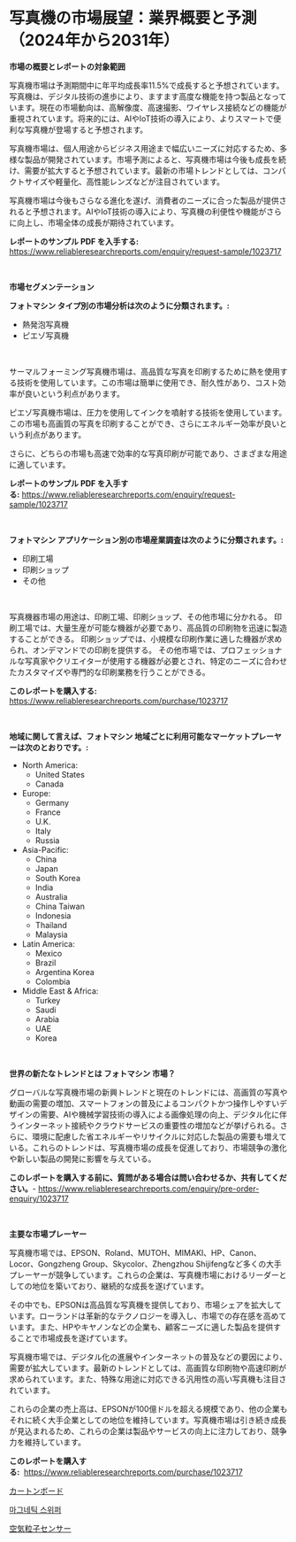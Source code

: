 <p><h1>写真機の市場展望：業界概要と予測（2024年から2031年）</h1></p><p><strong>市場の概要とレポートの対象範囲</strong></p>
<p><p>写真機市場は予測期間中に年平均成長率11.5%で成長すると予想されています。写真機は、デジタル技術の進歩により、ますます高度な機能を持つ製品となっています。現在の市場動向は、高解像度、高速撮影、ワイヤレス接続などの機能が重視されています。将来的には、AIやIoT技術の導入により、よりスマートで便利な写真機が登場すると予想されます。</p><p>写真機市場は、個人用途からビジネス用途まで幅広いニーズに対応するため、多様な製品が開発されています。市場予測によると、写真機市場は今後も成長を続け、需要が拡大すると予想されています。最新の市場トレンドとしては、コンパクトサイズや軽量化、高性能レンズなどが注目されています。</p><p>写真機市場は今後もさらなる進化を遂げ、消費者のニーズに合った製品が提供されると予想されます。AIやIoT技術の導入により、写真機の利便性や機能がさらに向上し、市場全体の成長が期待されています。</p></p>
<p><strong>レポートのサンプル PDF を入手する:</strong> <a href="https://www.reliableresearchreports.com/enquiry/request-sample/1023717">https://www.reliableresearchreports.com/enquiry/request-sample/1023717</a></p>
<p>&nbsp;</p>
<p><strong>市場セグメンテーション</strong></p>
<p><strong>フォトマシン タイプ別の市場分析は次のように分類されます。:</strong></p>
<p><ul><li>熱発泡写真機</li><li>ピエゾ写真機</li></ul></p>
<p>&nbsp;</p>
<p><p>サーマルフォーミング写真機市場は、高品質な写真を印刷するために熱を使用する技術を使用しています。この市場は簡単に使用でき、耐久性があり、コスト効率が良いという利点があります。</p><p>ピエゾ写真機市場は、圧力を使用してインクを噴射する技術を使用しています。この市場も高画質の写真を印刷することができ、さらにエネルギー効率が良いという利点があります。</p><p>さらに、どちらの市場も高速で効率的な写真印刷が可能であり、さまざまな用途に適しています。</p></p>
<p><strong>レポートのサンプル PDF を入手する:</strong>&nbsp;<a href="https://www.reliableresearchreports.com/enquiry/request-sample/1023717">https://www.reliableresearchreports.com/enquiry/request-sample/1023717</a></p>
<p>&nbsp;</p>
<p><strong> フォトマシン アプリケーション別の市場産業調査は次のように分類されます。:</strong></p>
<p><ul><li>印刷工場</li><li>印刷ショップ</li><li>その他</li></ul></p>
<p>&nbsp;</p>
<p><p>写真機器市場の用途は、印刷工場、印刷ショップ、その他市場に分かれる。 印刷工場では、大量生産が可能な機器が必要であり、高品質の印刷物を迅速に製造することができる。 印刷ショップでは、小規模な印刷作業に適した機器が求められ、オンデマンドでの印刷を提供する。 その他市場では、プロフェッショナルな写真家やクリエイターが使用する機器が必要とされ、特定のニーズに合わせたカスタマイズや専門的な印刷業務を行うことができる。</p></p>
<p><strong>このレポートを購入する:</strong>&nbsp; <a href="https://www.reliableresearchreports.com/purchase/1023717">https://www.reliableresearchreports.com/purchase/1023717</a></p>
<p>&nbsp;</p>
<p><strong>地域に関して言えば、フォトマシン 地域ごとに利用可能なマーケットプレーヤーは次のとおりです。:</strong></p>
<p><ul>
    <li>
        North America:
        <ul>
            <li>United States</li>
            <li>Canada</li>
        </ul>
    </li>
    <li>
        Europe:
        <ul>
            <li>Germany</li>
            <li>France</li>
            <li>U.K.</li>
            <li>Italy</li>
            <li>Russia</li>
        </ul>
    </li>
    <li>
        Asia-Pacific:
        <ul>
            <li>China</li>
            <li>Japan</li>
            <li>South Korea</li>
            <li>India</li>
            <li>Australia</li>
            <li>China Taiwan</li>
            <li>Indonesia</li>
            <li>Thailand</li>
            <li>Malaysia</li>
        </ul>
    </li>
    <li>
        Latin America:
        <ul>
            <li>Mexico</li>
            <li>Brazil</li>
            <li>Argentina Korea</li>
            <li>Colombia</li>
        </ul>
    </li>
    <li>
        Middle East & Africa:
        <ul>
            <li>Turkey</li>
            <li>Saudi</li>
            <li>Arabia</li>
            <li>UAE</li>
            <li>Korea</li>
        </ul>
    </li>
    </ul></p>
<p>&nbsp;</p>
<p><strong>世界の新たなトレンドとは フォトマシン 市場？</strong></p>
<p><p>グローバルな写真機市場の新興トレンドと現在のトレンドには、高画質の写真や動画の需要の増加、スマートフォンの普及によるコンパクトかつ操作しやすいデザインの需要、AIや機械学習技術の導入による画像処理の向上、デジタル化に伴うインターネット接続やクラウドサービスの重要性の増加などが挙げられる。さらに、環境に配慮した省エネルギーやリサイクルに対応した製品の需要も増えている。これらのトレンドは、写真機市場の成長を促進しており、市場競争の激化や新しい製品の開発に影響を与えている。</p></p>
<p><strong>このレポートを購入する前に、質問がある場合は問い合わせるか、共有してください。</strong>- <a href="https://www.reliableresearchreports.com/enquiry/pre-order-enquiry/1023717">https://www.reliableresearchreports.com/enquiry/pre-order-enquiry/1023717</a></p>
<p>&nbsp;</p>
<p><strong>主要な市場プレーヤー</strong></p>
<p><p>写真機市場では、EPSON、Roland、MUTOH、MIMAKI、HP、Canon、Locor、Gongzheng Group、Skycolor、Zhengzhou Shijifengなど多くの大手プレーヤーが競争しています。これらの企業は、写真機市場におけるリーダーとしての地位を築いており、継続的な成長を遂げています。</p><p>その中でも、EPSONは高品質な写真機を提供しており、市場シェアを拡大しています。ローランドは革新的なテクノロジーを導入し、市場での存在感を高めています。また、HPやキヤノンなどの企業も、顧客ニーズに適した製品を提供することで市場成長を遂げています。</p><p>写真機市場では、デジタル化の進展やインターネットの普及などの要因により、需要が拡大しています。最新のトレンドとしては、高画質な印刷物や高速印刷が求められています。また、特殊な用途に対応できる汎用性の高い写真機も注目されています。</p><p>これらの企業の売上高は、EPSONが100億ドルを超える規模であり、他の企業もそれに続く大手企業としての地位を維持しています。写真機市場は引き続き成長が見込まれるため、これらの企業は製品やサービスの向上に注力しており、競争力を維持しています。</p></p>
<p><strong>このレポートを購入する:</strong>&nbsp;&nbsp;<a href="https://www.reliableresearchreports.com/purchase/1023717">https://www.reliableresearchreports.com/purchase/1023717</a></p>
<p><p><a href="https://github.com/zjkmgcs938405/Market-Research-Report-List-1/blob/main/11786538951.md">カートンボード</a></p><p><a href="https://github.com/JackieFauhey9089475/Market-Research-Report-List-1/blob/main/47496248182.md">마그네틱 스위퍼</a></p><p><a href="https://github.com/schmahlson/Market-Research-Report-List-1/blob/main/31622128954.md">空気粒子センサー</a></p></p>